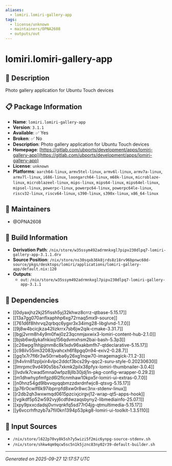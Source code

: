 ```yaml
---
aliases:
  - lomiri.lomiri-gallery-app
tags:
  - license/unknown
  - maintainers/OPNA2608
  - outputs/out
---
```


# lomiri.lomiri-gallery-app

## 📝 Description

Photo gallery application for Ubuntu Touch devices

## 📋 Package Information

- **Name**: `lomiri.lomiri-gallery-app`
- **Version**: `3.1.1`
- **Available**: ✅ Yes
- **Broken**: ✅ No
- **Description**: Photo gallery application for Ubuntu Touch devices
- **Homepage**: [https://gitlab.com/ubports/development/apps/lomiri-gallery-app](https://gitlab.com/ubports/development/apps/lomiri-gallery-app)
- **License**: `unknown`
- **Platforms**: `aarch64-linux`, `armv5tel-linux`, `armv6l-linux`, `armv7a-linux`, `armv7l-linux`, `i686-linux`, `loongarch64-linux`, `m68k-linux`, `microblaze-linux`, `microblazeel-linux`, `mips-linux`, `mips64-linux`, `mips64el-linux`, `mipsel-linux`, `powerpc-linux`, `powerpc64-linux`, `powerpc64le-linux`, `riscv32-linux`, `riscv64-linux`, `s390-linux`, `s390x-linux`, `x86_64-linux`
## 👥 Maintainers

- @OPNA2608


## 🔧 Build Information

- **Derivation Path**: `/nix/store/w35ssym492adrmnkxgl7pipv230dlpq7-lomiri-gallery-app-3.1.1.drv`
- **Source Position**: `/nix/store/ns30sqxb36k8jrds8z18rv96bpnwc60d-source/pkgs/desktops/lomiri/applications/lomiri-gallery-app/default.nix:120`
- **Outputs**:
  - `out`:  `/nix/store/w35ssym492adrmnkxgl7pipv230dlpq7-lomiri-gallery-app-3.1.1`

## 🔗 Dependencies

- [[0dyaxjhz2kj25fissh5yj32khwz8crrz-qtbase-5.15.17]]
- [[13a7gg070anflxaphhp6xg72rnaq5mx9-source]]
- [[761d6f8hhrvq2qrbqc6ygxr3x34img28-libglvnd-1.7.0]]
- [[9j8w4bcicjkza42lizkrrx7sb6jw2qik-cmake-3.31.7]]
- [[bgj2vrm8h4y9m0fwj0z23qcnmjaxwix3-lomiri-content-hub-2.1.0]]
- [[bjsb6wdjykafnkixq156qdvmxhsm2bai-bash-5.3p3]]
- [[c26wpg1hhjpjmm8c8k1xdv96xakbmfh7-qtdeclarative-5.15.17]]
- [[c98ilv55im32083jvahcxh6f8pgq0n94-exiv2-0.28.7]]
- [[gq1x7r7fl6r3w50rrwba6y26xg1nqw70-imagemagick-7.1.2-3]]
- [[h4vlrn81zpljxir4vlpc2ddcf3bcs29y-qqc2-suru-style-0.20230630]]
- [[lmrpmc9vd490s5bs7xkmk2pilx38pfyx-lomiri-thumbnailer-3.0.4]]
- [[lvdvlk7cwad5mna0wfpz8jllb30jdj1n-pkg-config-wrapper-0.29.2]]
- [[m1dhwhypfmfgzd6l2flcnmhaw10kpx5r-lomiri-ui-extras-0.7.0]]
- [[n0hnz54gd9lbvvqyqqbmzzdxrdnfwjc8-qtsvg-5.15.17]]
- [[p76r0cwlf6k97ibprrpfd8xw0r8wc3nx-stdenv-linux]]
- [[r2db2qh3wxwmqd0615pzcixjcirgvj12-wrap-qt5-apps-hook]]
- [[vgikdf5p52w592vyj6cdfdwzaqsbyny2-libmediainfo-25.07.1]]
- [[xpy9pxxcdadsj0vnvqnkfq5sd77r04jg-qtmultimedia-5.15.17]]
- [[y6vccrhfhzyb7a7fil0kn1394p53pkg8-lomiri-ui-toolkit-1.3.5110]]

## 📁 Input Sources

- `/nix/store/l622p70vy8k5sh7y5wizi5f2mic6ynpg-source-stdenv.sh`
- `/nix/store/shkw4qm9qcw5sc5n1k5jznc83ny02r39-default-builder.sh`

---
*Generated on 2025-09-27 12:17:57 UTC*
